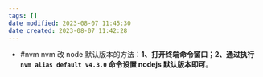 ```yaml
---
tags: []
date modified: 2023-08-07 11:45:30
date created: 2023-08-07 11:42:28
---
```


- #nvm nvm 改 node 默认版本的方法：**1、打开终端命令窗口；2、通过执行 `nvm alias default v4.3.0` 命令设置 nodejs 默认版本即可**。
